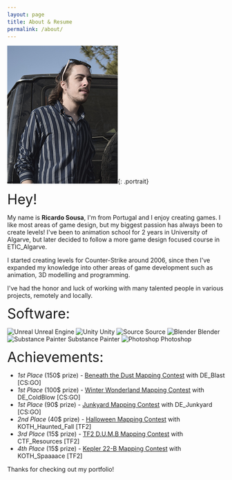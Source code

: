 ```yaml
---
layout: page
title: About & Resume
permalink: /about/
---
```

[![A picture of me](/images/portrait_final.jpg)](/images/portrait_final.jpg){: .portrait}

<font size="6">Hey!</font> <p>My name is <b>Ricardo Sousa</b>, I'm from Portugal and I enjoy creating games. I like most areas of game design, but my biggest passion has always been to create levels! I've been to animation school for 2 years in University of Algarve, but later decided to follow a more game design focused course in ETIC_Algarve.</p>
<p>I started creating levels for Counter-Strike around 2006, since then I've expanded my knowledge into other areas of game development such as animation, 3D modelling and programming.</p>
<p>I've had the honor and luck of working with many talented people in various projects, remotely and locally.</p>

<font size="6">Software:</font>
<div><img src="{{ site.url }}/images/software/unreal.png" alt="Unreal"> Unreal Engine
<img src="{{ site.url }}/images/software/unity.png" alt="Unity"> Unity
<img src="{{ site.url }}/images/software/source.png" alt="Source"> Source
<img src="{{ site.url }}/images/software/blender.png" alt="Blender"> Blender
<img src="{{ site.url }}/images/software/substance_painter.png" alt="Substance Painter"> Substance Painter
<img src="{{ site.url }}/images/software/photoshop.png" alt="Photoshop"> Photoshop</div>

<font size="6">Achievements:</font>

- _1st Place_ (150$ prize) - <a href="http://gamebanana.com/contests/winners/69">Beneath the Dust Mapping Contest</a> with DE_Blast [CS:GO]
- _1st Place_ (100$ prize) - <a href="http://gamebanana.com/contests/winners/31">Winter Wonderland Mapping Contest</a> with DE_ColdBlow [CS:GO]
- _1st Place_ (90$ prize) - <a href="http://gamebanana.com/contests/winners/23">Junkyard Mapping Contest</a> with DE_Junkyard [CS:GO]
- _2nd Place_ (40$ prize) - <a href="http://gamebanana.com/contests/winners/8">Halloween Mapping Contest</a> with KOTH_Haunted_Fall [TF2]
- _3rd Place_ (15$ prize) - <a href="http://gamebanana.com/contests/winners/4">TF2 D.U.M.B Mapping Contest</a> with CTF_Resources [TF2]
- _4th Place_ (15$ prize) - <a href="http://gamebanana.com/contests/winners/16">Kepler 22-B Mapping Contest</a> with KOTH_Spaaaace [TF2]


Thanks for checking out my portfolio!
